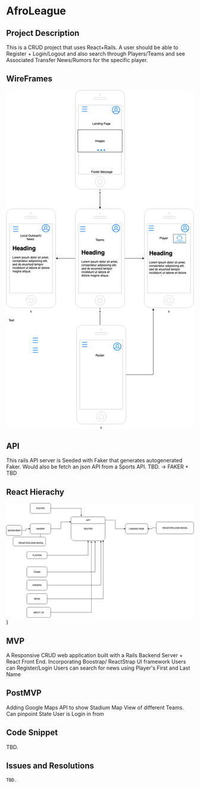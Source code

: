 # AfroLeague
 ## Project Description
 This is a CRUD project that uses React+Rails. A user should be able to Register + Login/Logout and also search through Players/Teams and see Associated Transfer News/Rumors for the specific player.

 ## WireFrames
 ![Wireframe Mobile](https://github.com/adesegunadedeji/AfroLeague/blob/master/WireframesDiagram.png?raw=true)
 ## API

 This rails  API server is Seeded with Faker that generates autogenerated Faker. Would also be fetch an json API from a Sports API. TBD.
 -> FAKER + TBD

## React Hierachy
 ![React Hierachy](https://github.com/adesegunadedeji/AfroLeague/blob/master/React%20Hierachy.png?raw=true))

 ## MVP
 A Responsive CRUD web application built with a Rails Backend Server + React Front End.
 Incorporating Boostrap/ ReactStrap UI framework
 Users can Register/Login 
 Users can search for news using Player's First and Last Name

  ## PostMVP
  Adding Google Maps API to show Stadium Map View of different Teams.
  Can pinpoint State User is Login in from

  ## Code Snippet
  TBD.

## Issues and Resolutions
    TBD.
